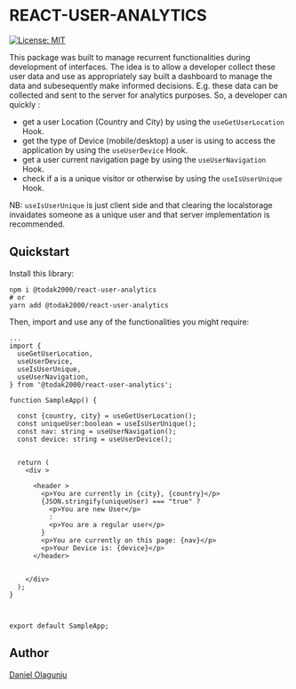 # REACT-USER-ANALYTICS

[![License: MIT](https://img.shields.io/badge/License-MIT-green.svg)](https://opensource.org/licenses/MIT)

This package was built to manage recurrent functionalities during development of interfaces. The idea is to allow a developer collect these user data and use as appropriately say built a dashboard to manage the data and subesequently make informed decisions. E.g. these data can be collected and sent to the server for analytics purposes. So, a developer can quickly :

- get a user Location (Country and City) by using the `useGetUserLocation` Hook.
- get the type of Device (mobile/desktop) a user is using to access the application by using the `useUserDevice` Hook.
- get a user current navigation page by using the `useUserNavigation` Hook.
- check if a is a unique visitor or otherwise by using the `useIsUserUnique` Hook.

NB: `useIsUserUnique` is just client side and that clearing the localstorage invaidates someone as a unique user and that server implementation is recommended.

## Quickstart

Install this library:

```
npm i @todak2000/react-user-analytics
# or
yarn add @todak2000/react-user-analytics
```

Then, import and use any of the functionalities you might require:

```
...
import {
  useGetUserLocation,
  useUserDevice,
  useIsUserUnique,
  useUserNavigation,
} from '@todak2000/react-user-analytics';

function SampleApp() {

  const {country, city} = useGetUserLocation();
  const uniqueUser:boolean = useIsUserUnique();
  const nav: string = useUserNavigation();
  const device: string = useUserDevice();


  return (
    <div >

      <header >
        <p>You are currently in {city}, {country}</p>
        {JSON.stringify(uniqueUser) === "true" ?
          <p>You are new User</p>
          :
          <p>You are a regular user</p>
        }
        <p>You are currently on this page: {nav}</p>
        <p>Your Device is: {device}</p>
      </header>


    </div>
  );
}



export default SampleApp;
```

## Author

[Daniel Olagunju](https://github.com/todak2000)
